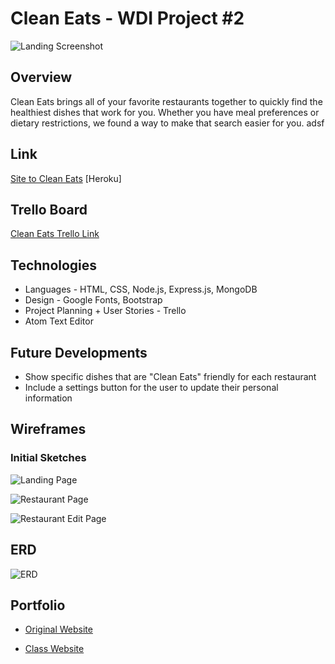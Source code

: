 # Clean Eats - WDI Project #2

![Landing Screenshot](https://github.com/aylinmarie/project-2/blob/master/public/images/Landing%20Page.png?raw=true)

## Overview
Clean Eats brings all of your favorite restaurants together to quickly find the healthiest dishes that work for you. Whether you have meal preferences or dietary restrictions, we found a way to make that search easier for you. adsf

## Link
[Site to Clean Eats](https://radiant-beyond-88759.herokuapp.com/) [Heroku]

## Trello Board
[Clean Eats Trello Link](https://trello.com/b/0UynbnE6/project-2)

## Technologies 
* Languages - HTML, CSS, Node.js, Express.js, MongoDB
* Design - Google Fonts, Bootstrap
* Project Planning + User Stories - Trello
* Atom Text Editor

## Future Developments

* Show specific dishes that are "Clean Eats" friendly for each restaurant
* Include a settings button for the user to update their personal information

## Wireframes
### Initial Sketches

![Landing Page](https://github.com/aylinmarie/project-2/blob/master/public/images/Homepage%20Sketch.jpg?raw=true)

![Restaurant Page](https://github.com/aylinmarie/project-2/blob/master/public/images/Restaurant%20List%20Sketch.jpg?raw=true)

![Restaurant Edit Page](https://github.com/aylinmarie/project-2/blob/master/public/images/Restaurant%20Profile%20Sketch.jpg?raw=true)

## ERD 
![ERD](https://github.com/aylinmarie/project-2/blob/master/public/images/ERD.jpg?raw=true)

## Portfolio
+ [Original Website](https://www.aylinmarie.co)

+ [Class Website](https://aylinmarie.github.io/Aylin-Portfolio/)

